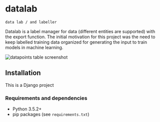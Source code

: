 # datalab

    data lab / and labeller

Datalab is a label manager for data (different entities are supported) with the export function. The initial motivation
for this project was the need to keep labelled training data organized for generating the input to train models in machine learning.

![datapoints table screenshot](http://libal.eu/imghost/datalab_screen_0001.PNG)

## Installation

This is a Django project

### Requirements and dependencies

- Python 3.5.2+
- pip packages (see `requirements.txt`)